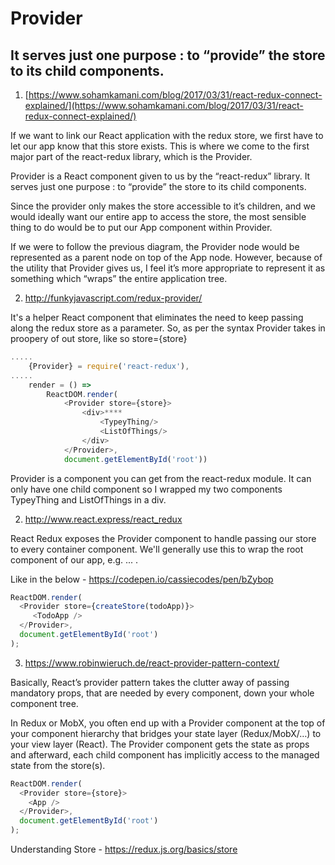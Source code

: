 # Provider

 ## It serves just one purpose : to “provide” the store to its child components.

1. [https://www.sohamkamani.com/blog/2017/03/31/react-redux-connect-explained/](https://www.sohamkamani.com/blog/2017/03/31/react-redux-connect-explained/)

If we want to link our React application with the redux store, we first have to let our app know that this store exists. This is where we come to the first major part of the react-redux library, which is the Provider.

Provider is a React component given to us by the “react-redux” library. It serves just one purpose : to “provide” the store to its child components.

Since the provider only makes the store accessible to it’s children, and we would ideally want our entire app to access the store, the most sensible thing to do would be to put our App component within Provider.

If we were to follow the previous diagram, the Provider node would be represented as a parent node on top of the App node. However, because of the utility that Provider gives us, I feel it’s more appropriate to represent it as something which “wraps” the entire application tree.

2. http://funkyjavascript.com/redux-provider/

It's a helper React component that eliminates the need to keep passing along the redux store as a parameter.  So, as per the syntax Provider takes in proopery of out store, like so store={store}

```js
.....
    {Provider} = require('react-redux'),
.....
    render = () =>
        ReactDOM.render(
            <Provider store={store}>
                <div>****
                    <TypeyThing/>
                    <ListOfThings/>
                </div>
            </Provider>,
            document.getElementById('root'))

```

Provider is a component you can get from the react-redux module. It can only have one child component so I wrapped my two components TypeyThing and ListOfThings in a div.

2. http://www.react.express/react_redux

React Redux exposes the Provider component to handle passing our store to every container component. We'll generally use this to wrap the root component of our app, e.g. <Provider store={store}> ... </Provider>.

Like in the below - https://codepen.io/cassiecodes/pen/bZybop

```js
ReactDOM.render(
  <Provider store={createStore(todoApp)}>
     <TodoApp />
  </Provider>,
  document.getElementById('root')
);
```

3. https://www.robinwieruch.de/react-provider-pattern-context/

Basically, React’s provider pattern takes the clutter away of passing mandatory props, that are needed by every component, down your whole component tree.

In Redux or MobX, you often end up with a Provider component at the top of your component hierarchy that bridges your state layer (Redux/MobX/…) to your view layer (React). The Provider component gets the state as props and afterward, each child component has implicitly access to the managed state from the store(s).

```js
ReactDOM.render(
  <Provider store={store}>
    <App />
  </Provider>,
  document.getElementById('root')
);
```

Understanding Store - https://redux.js.org/basics/store
